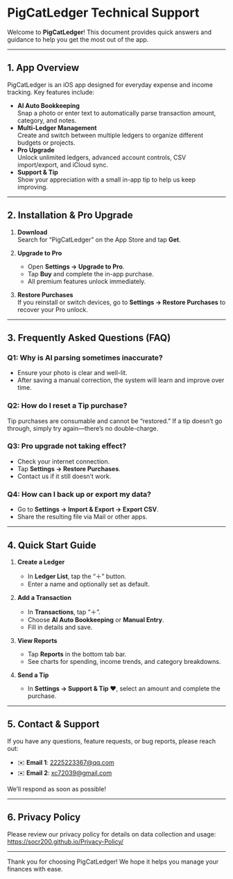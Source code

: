 # PigCatLedger Technical Support

Welcome to **PigCatLedger**! This document provides quick answers and guidance to help you get the most out of the app.

---

## 1. App Overview

PigCatLedger is an iOS app designed for everyday expense and income tracking. Key features include:

- **AI Auto Bookkeeping**  
  Snap a photo or enter text to automatically parse transaction amount, category, and notes.  
- **Multi-Ledger Management**  
  Create and switch between multiple ledgers to organize different budgets or projects.  
- **Pro Upgrade**  
  Unlock unlimited ledgers, advanced account controls, CSV import/export, and iCloud sync.  
- **Support & Tip**  
  Show your appreciation with a small in-app tip to help us keep improving.

---

## 2. Installation & Pro Upgrade

1. **Download**  
   Search for “PigCatLedger” on the App Store and tap **Get**.  

2. **Upgrade to Pro**  
   - Open **Settings → Upgrade to Pro**.  
   - Tap **Buy** and complete the in-app purchase.  
   - All premium features unlock immediately.  

3. **Restore Purchases**  
   If you reinstall or switch devices, go to **Settings → Restore Purchases** to recover your Pro unlock.

---

## 3. Frequently Asked Questions (FAQ)

### Q1: Why is AI parsing sometimes inaccurate?  
- Ensure your photo is clear and well-lit.  
- After saving a manual correction, the system will learn and improve over time.

### Q2: How do I reset a Tip purchase?  
Tip purchases are consumable and cannot be “restored.” If a tip doesn’t go through, simply try again—there’s no double-charge.

### Q3: Pro upgrade not taking effect?  
- Check your internet connection.  
- Tap **Settings → Restore Purchases**.  
- Contact us if it still doesn’t work.

### Q4: How can I back up or export my data?  
- Go to **Settings → Import & Export → Export CSV**.  
- Share the resulting file via Mail or other apps.

---

## 4. Quick Start Guide

1. **Create a Ledger**  
   - In **Ledger List**, tap the “＋” button.  
   - Enter a name and optionally set as default.  

2. **Add a Transaction**  
   - In **Transactions**, tap “＋”.  
   - Choose **AI Auto Bookkeeping** or **Manual Entry**.  
   - Fill in details and save.

3. **View Reports**  
   - Tap **Reports** in the bottom tab bar.  
   - See charts for spending, income trends, and category breakdowns.

4. **Send a Tip**  
   - In **Settings → Support & Tip ❤️**, select an amount and complete the purchase.

---

## 5. Contact & Support

If you have any questions, feature requests, or bug reports, please reach out:

- ✉️ **Email 1**: 2225223367@qq.com  
- ✉️ **Email 2**: xc72039@gmail.com  

We’ll respond as soon as possible!

---

## 6. Privacy Policy

Please review our privacy policy for details on data collection and usage:  
https://socr200.github.io/Privacy-Policy/

---

Thank you for choosing PigCatLedger! We hope it helps you manage your finances with ease.  

